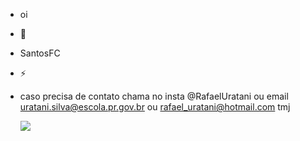 -  oi
- 🌱 
- SantosFC
- ⚡
- caso precisa de contato chama no insta @RafaelUratani ou email uratani.silva@escola.pr.gov.br ou rafael_uratani@hotmail.com tmj


  ![](https://media1.tenor.com/m/cdtU93iZYs4AAAAd/neymar.gif)
